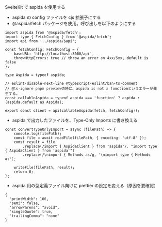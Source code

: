 SvelteKit で aspida を使用する

- aspida の config ファイルを cjs 拡張子にする
- @aspida/fetch パッケージを使用。呼び出しを以下のようにする

```
import aspida from '@aspida/fetch';
import type { FetchConfig } from '@aspida/fetch';
import api from '../aspida/$api';

const fetchConfig: FetchConfig = {
	baseURL: 'http://localhost:3000/api',
	throwHttpErrors: true // throw an error on 4xx/5xx, default is false
};

type Aspida = typeof aspida;

// eslint-disable-next-line @typescript-eslint/ban-ts-comment
// @ts-ignore pnpm previewの時に、aspida is not a functionというエラーが発生する。
const callableAspida = typeof aspida === 'function' ? aspida : (aspida.default as Aspida);

export const client = api(callableAspida(fetch, fetchConfig));

```

- aspida で出力したファイルを、Type-Only Imports に書き換える

```
const convertTypeOnlyImport = async (filePath) => {
	console.log(filePath);
	const file = await readFile(filePath, { encoding: 'utf-8' });
	const result = file
		.replace(/import { AspidaClient } from 'aspida'/, "import type { AspidaClient } from 'aspida'")
		.replace(/\nimport { Methods as/g, '\nimport type { Methods as');

	writeFile(filePath, result);
	return 0;
};
```

- aspida 用の型定義ファイル向けに prettier の設定を変える（原因を要確認）

```
{
  "printWidth": 100,
  "semi": false,
  "arrowParens": "avoid",
  "singleQuote": true,
  "trailingComma": "none"
}
```
